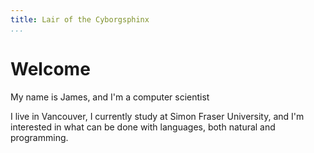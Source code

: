 ```yaml
---
title: Lair of the Cyborgsphinx
...
```


Welcome
=======

My name is James, and I'm a computer scientist

I live in Vancouver, I currently study at Simon Fraser University, and I'm interested in what can be done with languages, both natural and programming.
